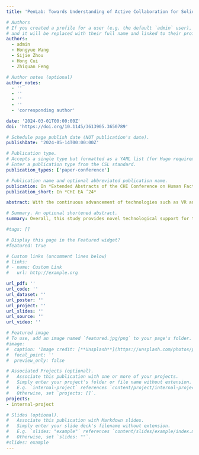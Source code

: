 ```yaml
---
title: 'PenLab: Towards Understanding of Active Collaboration for Solid Geometry Teaching'

# Authors
# If you created a profile for a user (e.g. the default `admin` user), write the username (folder name) here
# and it will be replaced with their full name and linked to their profile.
authors:
  - admin
  - Hongyue Wang
  - Sijie Zhou
  - Hong Cui
  - Zhiquan Feng

# Author notes (optional)
author_notes:
  - ''
  - ''
  - ''
  - ''
  - 'corresponding author'

date: '2024-03-01T00:00:00Z'
doi: 'https://doi.org/10.1145/3613905.3650789'

# Schedule page publish date (NOT publication's date).
publishDate: '2024-05-14T00:00:00Z'

# Publication type.
# Accepts a single type but formatted as a YAML list (for Hugo requirements).
# Enter a publication type from the CSL standard.
publication_types: ['paper-conference']

# Publication name and optional abbreviated publication name.
publication: In *Extended Abstracts of the CHI Conference on Human Factors in Computing Systems*
publication_short: In *CHI EA ’24*

abstract: With the continuous advancement of technologies such as VR and sensors, pen-based interaction has transcended the limitations of 2D interfaces. Although research on aspects of Human-Pen Interaction, such as pen grip, gesture operations, and tactile support, has been extensive, a thorough exploration of active collaborative interaction with the pen remains  relatively limited. Active collaboration in Human-Pen Interaction refers to the system understanding the participants’ interaction intentions and actively providing feedback and guidance for collaboration. Facing the dilemma of inaccurate selection in pen interactions for teachers in solid geometry teaching, we have designed an interactive system for solid geometry teaching with active collaboration capabilities, consisting of a depth camera, a smart pen embedded with multiple sensors, and a virtual geometry teaching platform. By inviting participants to experience the system and collecting quantitative data on user experience and attitudes, the results indicate that the system can assist in geometry teaching with more precise and flexible interaction methods.

# Summary. An optional shortened abstract.
summary: Overall, this study provides novel technological support for teachers in the teaching of solid geometry and offers valuable references for exploring the application of pen-based interaction technology in 3D space.We anticipate that the outcomes of this research will have a positive impact in the field of educational technology, contributing to the improvement of teaching effectiveness.

#tags: []

# Display this page in the Featured widget?
#featured: true

# Custom links (uncomment lines below)
# links:
# - name: Custom Link
#   url: http://example.org

url_pdf: ''
url_code: ''
url_dataset: ''
url_poster: ''
url_project: ''
url_slides: ''
url_source: ''
url_video: ''

# Featured image
# To use, add an image named `featured.jpg/png` to your page's folder.
#image:
#  caption: 'Image credit: [**Unsplash**](https://unsplash.com/photos/pLCdAaMFLTE)'
#  focal_point: ''
#  preview_only: false

# Associated Projects (optional).
#   Associate this publication with one or more of your projects.
#   Simply enter your project's folder or file name without extension.
#   E.g. `internal-project` references `content/project/internal-project/index.md`.
#   Otherwise, set `projects: []`.
projects:
- internal-project

# Slides (optional).
#   Associate this publication with Markdown slides.
#   Simply enter your slide deck's filename without extension.
#   E.g. `slides: "example"` references `content/slides/example/index.md`.
#   Otherwise, set `slides: ""`.
#slides: example
---
```


